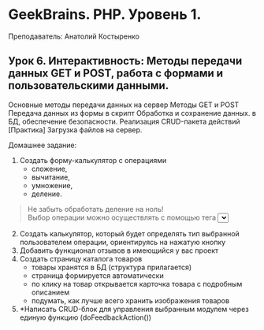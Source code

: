 # GeekBrains. PHP. Уровень 1.

Преподаватель: Анатолий Костыренко

## Урок 6. Интерактивность: Методы передачи данных GET и POST, работа с формами и пользовательскими данными.
Основные методы передачи данных на сервер Методы GET и POST Передача данных из формы в скрипт Обработка и сохранение данных. в БД, обеспечение безопасности. Реализация CRUD-пакета действий [Практика] Загрузка файлов на сервер.

Домашнее задание:

1. Создать форму-калькулятор с операциями
   * сложение, 
   * вычитание, 
   * умножение, 
   * деление.  
>Не забыть обработать деление на ноль!  
>Выбор операции можно осуществлять с помощью тега <select>
2. Создать калькулятор, который будет определять тип выбранной пользователем операции, ориентируясь на нажатую кнопку
3. Добавить функционал отзывов в имеющийся у вас проект
4. Создать страницу каталога товаров
    * товары хранятся в БД (структура прилагается)
    * страница формируется автоматически
    * по клику на товар открывается карточка товара с подробным описанием
    * подумать, как лучше всего хранить изображения товаров
5. *Написать CRUD-блок для управления выбранным модулем через единую функцию (doFeedbackAction())
